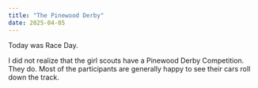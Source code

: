 ```yaml
---
title: "The Pinewood Derby"
date: 2025-04-05
---
```


Today was Race Day.

I did not realize that the girl scouts have a Pinewood Derby Competition. They do. Most of the participants are generally happy to see their cars roll down the track. 
